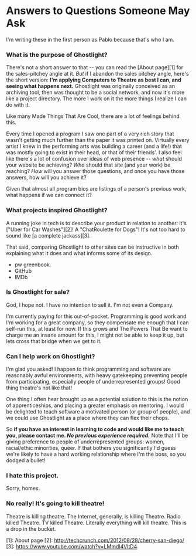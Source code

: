 # Answers to Questions Someone May Ask

I'm writing these in the first person as Pablo because that's who I am.

### What is the purpose of Ghostlight?

There's not a short answer to that -- you can read the [About page][1] for the
sales-pitchey angle at it. _But_ if I abandon the sales pitchey angle, here's
the short version: **I'm applying Computers to Theatre as best I can, and seeing
what happens next.** Ghostlight was originally conceived as an archiving tool,
then was thought to be a social network, and now it's more like a project
directory. The more I work on it the more things I realize I can do with it.

Like many Made Things That Are Cool, there are a lot of feelings behind this.

Every time I opened a program I saw one part of a very rich story that wasn't
getting much further than the paper it was printed on. Virtually every artist I
knew in the performing arts was building a career (and a life!) that was mostly
going to exist in their head, or that of their friends'. I also feel like
there's a lot of confusion over ideas of web presence -- _what_ should your
website be achieving? _Who_ should that site (and your work) be reaching?
_How_ will you answer those questions, and once you have those answers, how will
you achieve it?

Given that almost all program bios are listings of a person's previous work,
what happens if we can connect it?

### What projects inspired Ghostlight?

A running joke in tech is to describe your product in relation to another: it's
["Uber for Car Washes"][2]! A "ChatRoulette for Dogs"! It's not too hard to
sound like [a complete jackass][3].

That said, comparing Ghostlight to other sites can be instructive in both
explaining what it does and what informs some of its design.

* pw greenbook.
* GitHub
* IMDb

### Is Ghostlight for sale?

God, I hope not. I have no intention to sell it. I'm not even a Company.

I'm currently paying for this out-of-pocket. Programming is good work and I'm
working for a great company, so they compensate me enough that I can self-run
this, at least for now. If this grows and The Powers That Be want to charge me
an insane amount for this, I might not be able to keep it up, but lets cross
that bridge when we get to it.

### Can I help work on Ghostlight?

I'm glad you asked! I happen to think programming and software are reasonably
awful environments, with heavy gatekeeping preventing people from participating,
especially people of underrepresented groups! Good thing theatre's not like
that!

One thing I often hear brought up as a potential solution to this is the notion
of apprenticeships, and placing a greater emphasis on mentoring. I would be
delighted to teach software a motivated person (or group of people), and we
could use Ghostlight as a place where they can flex their chops.

So **if you have an interest in learning to code and would like me to teach you,
please contact me. _No previous experience required._** Note that I'll be giving
preference to people of underrepresented groups: women, racial/ethic minorities,
queer. If that bothers you significantly I'd guess we're likely to have a hard
working relationship where I'm the boss, so you dodged a bullet!

### I hate this project.

Sorry, homes.

### No really! It's going to kill theatre!

Theatre is killing theatre. The Internet, generally, is killing Theatre. Radio
killed Theatre. TV killed Theatre. Literally everything will kill theatre. This
is a drop in the bucket.

   [1]: About page
   [2]: http://techcrunch.com/2012/08/28/cherry-san-diego/
   [3]: https://www.youtube.com/watch?v=LMmdl4VltD4


